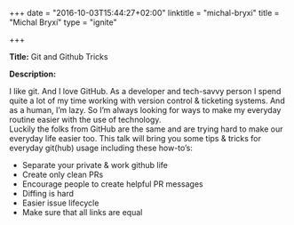 +++
date = "2016-10-03T15:44:27+02:00"
linktitle = "michal-bryxi"
title = "Michal Bryxí"
type = "ignite"

+++

<div class="span-15  ">
  <div class="span-15  last ">
  <p><strong>Title:</strong>
Git and Github Tricks
</p>

<p><strong>Description:</strong></p>

<p>
I like git. And I love GitHub. As a developer and tech-savvy person I spend quite a lot of my time working with version control & ticketing systems. And as a human, I’m lazy. So I’m always looking for ways to make my everyday routine easier with the use of technology. 
<br>
Luckily the folks from GitHub are the same and are trying hard to make our everyday life easier too.
This talk will bring you some tips & tricks for everyday git(hub) usage including these how-to’s:
<ul>
<li>Separate your private & work github life</li>
<li>Create only clean PRs</li>
<li>Encourage people to create helpful PR messages</li>
<li>Diffing is hard</li>
<li>Easier issue lifecycle</li>
<li>Make sure that all links are equal</li>
</ul>
</p>
<p>

  </div>
</div>

